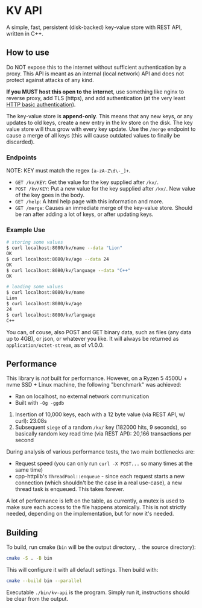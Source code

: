 # KV API

A simple, fast, persistent (disk-backed) key-value store with REST API, written in C++.

## How to use

Do NOT expose this to the internet without sufficient authentication by a proxy. 
This API is meant as an internal (local network) API and does not protect against attacks of any kind.

**If you MUST host this open to the internet**, use something like nginx to reverse proxy, add TLS (https), 
and add authentication (at the very least [HTTP basic authentication](https://docs.nginx.com/nginx/admin-guide/security-controls/configuring-http-basic-authentication/)).

The key-value store is **append-only**. This means that any new keys, or any updates to old keys, create a new entry
in the kv store on the disk. The key value store will thus grow with every key update. Use the `/merge` endpoint to 
cause a merge of all keys (this will cause outdated values to finally be discarded).

### Endpoints

NOTE: KEY must match the regex `[a-zA-Z\d\-_]+`.

- `GET /kv/KEY`: Get the value for the key supplied after `/kv/`.
- `POST /kv/KEY`: Put a new value for the key supplied after `/kv/`. New value of the key goes in the body.
- `GET /help`: A html help page with this information and more.
- `GET /merge`: Causes an immediate merge of the key-value store. Should be ran after adding a lot of keys, or after updating keys.

### Example Use

```sh
# storing some values
$ curl localhost:8080/kv/name --data "Lion"
OK
$ curl localhost:8080/kv/age --data 24
OK
$ curl localhost:8080/kv/language --data "C++"
OK

# loading some values
$ curl localhost:8080/kv/name
Lion
$ curl localhost:8080/kv/age
24
$ curl localhost:8080/kv/language
C++
```

You can, of couse, also POST and GET binary data, such as files (any data up to 4GB), or json, or whatever you like. It will always be returned as `application/octet-stream`, as of v1.0.0.

## Performance

This library is *not* built for performance. However, on a Ryzen 5 4500U + nvme SSD + Linux machine, the following "benchmark" was achieved:

- Ran on localhost, no external network communication
- Built with `-Og -ggdb`

1. Insertion of 10,000 keys, each with a 12 byte value (via REST API, w/ curl): 23.08s
2. Subsequent `siege` of a random `/kv/` key (182000 hits, 9 seconds), so basically random key read time (via REST API): 20,166 transactions per second

During analysis of various performance tests, the two main bottlenecks are:
- Request speed (you can only run `curl -X POST...` so many times at the same time)
- cpp-httplib's `ThreadPool::enqueue` - since each request starts a new connection (which shouldn't be the case in a real use-case), a new thread task is enqueued. This takes forever.

A lot of performance is left on the table, as currently, a mutex is used to make sure each access to the file happens atomically. This is not strictly needed, depending on the implementation, but for now it's needed.

## Building

To build, run cmake (`bin` will be the output directory, `.` the source directory):

```sh
cmake -S . -B bin
```

This will configure it with all default settings.
Then build with:

```sh
cmake --build bin --parallel
```

Executable `./bin/kv-api` is the program. Simply run it, instructions should be clear from the output.

